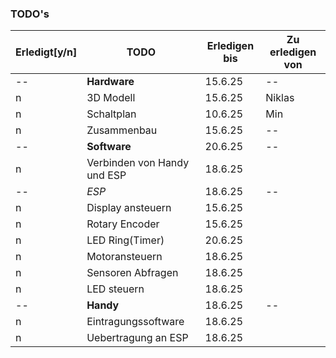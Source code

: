 

### TODO's
|Erledigt[y/n]| TODO | Erledigen bis |Zu erledigen von|
|---------------|------|---------------|----------------|
|--|**Hardware** |15.6.25|--|
|n|3D Modell    |15.6.25|Niklas|
|n|Schaltplan   |10.6.25|Min|
|n|Zusammenbau  |15.6.25|--|
|--|**Software** |20.6.25|--|
|n|Verbinden von Handy und ESP|18.6.25||
|--|_ESP_|18.6.25|--|
|n|Display ansteuern|15.6.25||
|n|Rotary Encoder|15.6.25||
|n|LED Ring(Timer)|20.6.25||
|n|Motoransteuern|18.6.25||
|n|Sensoren Abfragen|18.6.25||
|n|LED steuern|18.6.25||
|--|**Handy**|18.6.25|--|
|n|Eintragungssoftware|18.6.25||
|n|Uebertragung an ESP|18.6.25||
